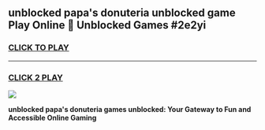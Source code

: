 
## unblocked papa's donuteria unblocked game Play Online 👋 Unblocked Games #2e2yi
<h3>
<a href="https://premium.freeplayer.one?title=unblocked_papa's_donuteria&ref=21F">CLICK TO PLAY</a></h3>
<hr>

<h3>
<a href="https://premium.freeplayer.one?title=unblocked_papa's_donuteria&ref=21F">CLICK 2 PLAY</a>
  
</h3>

<a href="https://premium.freeplayer.one?title=unblocked_papa's_donuteria&ref=21F/"><img src="https://clearcache.store/games.png"></a>


**unblocked papa's donuteria games unblocked: Your Gateway to Fun and Accessible Online Gaming**
